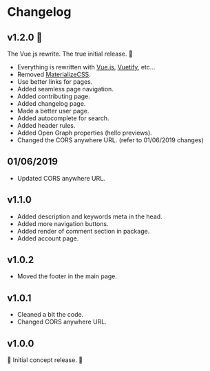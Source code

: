 # Changelog

## v1.2.0 :tada:

The Vue.js rewrite. The true initial release. :tada:

- Everything is rewritten with [Vue.js](https://vuejs.org/), [Vuetify](https://vuetifyjs.com/), etc...
- Removed [MaterializeCSS](https://materializecss.com/).
- Use better links for pages.
- Added seamless page navigation.
- Added contributing page.
- Added changelog page.
- Made a better user page.
- Added autocomplete for search.
- Added header rules.
- Added Open Graph properties (hello previews).
- Changed the CORS anywhere URL. (refer to 01/06/2019 changes)

## 01/06/2019

- Updated CORS anywhere URL.

## v1.1.0

- Added description and keywords meta in the head.
- Added more navigation buttons.
- Added render of comment section in package.
- Added account page.

## v1.0.2

- Moved the footer in the main page.

## v1.0.1

- Cleaned a bit the code.
- Changed CORS anywhere URL.

## v1.0.0

:tada: Initial concept release. :tada: